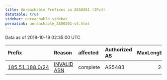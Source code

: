 ```yaml
---
title: Unreachable Prefixes in AS50261 (IPv4)
datatable: true
sidebar: unreachable_sidebar
permalink: unreachable_AS50261-v4.html
---
```


Data as of 2018-10-19 02:35:00 UTC


<div class="datatable-begin"></div>

| Prefix                                                   | Reason                                                                                                 | affected   | Authorized AS   |   MaxLength | Anchor                                         |   unreachable /24s |
|:---------------------------------------------------------|:-------------------------------------------------------------------------------------------------------|:-----------|:----------------|------------:|:-----------------------------------------------|-------------------:|
| [185.51.188.0/24](https://stat.ripe.net/185.51.188.0/24) | [INVALID ASN](https://rpki-validator.ripe.net/announcement-preview?asn=AS50261&prefix=185.51.188.0/24) | complete   | AS5483          |          24 | [RIPE](unreachable_RIPE_NCC_RPKI_Root-v4.html) |                  1 |

<div class="datatable-end"></div>